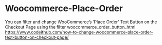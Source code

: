 # Woocommerce-Place-Order
You can filter and change WooCommerce’s ‘Place Order’ Text Button on the Checkout Page using the filter woocommerce_order_button_html<br>
https://www.codeithub.com/how-to-change-woocommerce-place-order-text-button-on-checkout-page/
